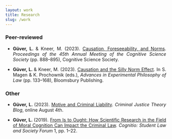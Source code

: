 ```yaml
---
layout: work
title: Research
slug: /work
---
```


### Peer-reviewed

<ul><li><p align="justify"><b>Güver, L. </b> & Kneer, M. (2023). <a href="https://philpapers.org/rec/GVECFA"> Causation, Foreseeability, and Norms</a>. <i>Proceedings of the 45th Annual Meeting of the Cognitive Science Society</i> (pp. 888–895), Cognitive Science Society.</p></li></ul>

<ul><li><p align="justify"><b>Güver, L. </b> & Kneer, M. (2023). <a href="https://philpapers.org/rec/GVECAT">Causation and the Silly Norm Effect</a>. In S. Magen & K. Prochownik (eds.), <i>Advances in Experimental Philosophy of Law</i> (pp. 133–168), Bloomsbury Publishing.</p></li></ul> 
 
### Other

<ul><li><p align="justify"><b>Güver, L. </b> (2023). <a href="https://criminaljusticetheoryblog.wordpress.com/2023/08/04/motive-and-criminal-liability/">Motive and Criminal Liability</a>. <i>Criminal Justice Theory Blog</i>, online August 4th.</p></li></ul>

<ul><li><p align="justify"><b>Güver, L. </b> (2019). <a href="https://philpapers.org/rec/GVEFIT">From Is to Ought: How Scientific Research in the Field of Moral Cognition Can Impact the Criminal Law</a>. <i>Cognitio: Student Law and Society Forum</i> 1, pp. 1–22.</p></li></ul>